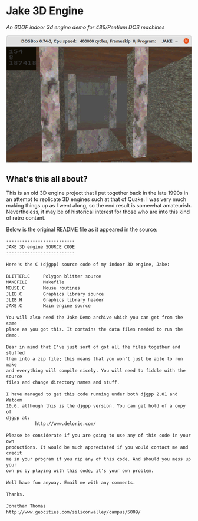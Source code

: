 # Jake 3D Engine

_An 6DOF indoor 3d engine demo for 486/Pentium DOS machines_

![Screenshot](https://github.com/jonathanopalise/jake-3d-engine/blob/master/screenshot.png)

## What's this all about?

This is an old 3D engine project that I put together back in the late 1990s in an attempt to replicate 3D engines
such at that of Quake. I was very much making things up as I went along, so the end result is somewhat amateurish.
Nevertheless, it may be of historical interest for those who are into this kind of retro content.

Below is the original README file as it appeared in the source:

    --------------------------
    JAKE 3D engine SOURCE CODE
    --------------------------

    Here's the C (djgpp) source code of my indoor 3D engine, Jake:

    BLITTER.C     Polygon blitter source
    MAKEFILE      Makefile
    MOUSE.C       Mouse routines
    JLIB.C        Graphics library source
    JLIB.H        Graphics library header
    JAKE.C        Main engine source

    You will also need the Jake Demo archive which you can get from the same
    place as you got this. It contains the data files needed to run the demo.

    Bear in mind that I've just sort of got all the files together and stuffed
    them into a zip file; this means that you won't just be able to run make
    and everything will compile nicely. You will need to fiddle with the source
    files and change directory names and stuff.

    I have managed to get this code running under both djgpp 2.01 and Watcom
    10.6, although this is the djgpp version. You can get hold of a copy of 
    djgpp at:
               http://www.delorie.com/

    Please be considerate if you are going to use any of this code in your own
    productions. It would be much appreciated if you would contact me and credit
    me in your program if you rip any of this code. And should you mess up your
    own pc by playing with this code, it's your own problem.

    Well have fun anyway. Email me with any comments.

    Thanks.

    Jonathan Thomas
    http://www.geocities.com/siliconvalley/campus/5009/

